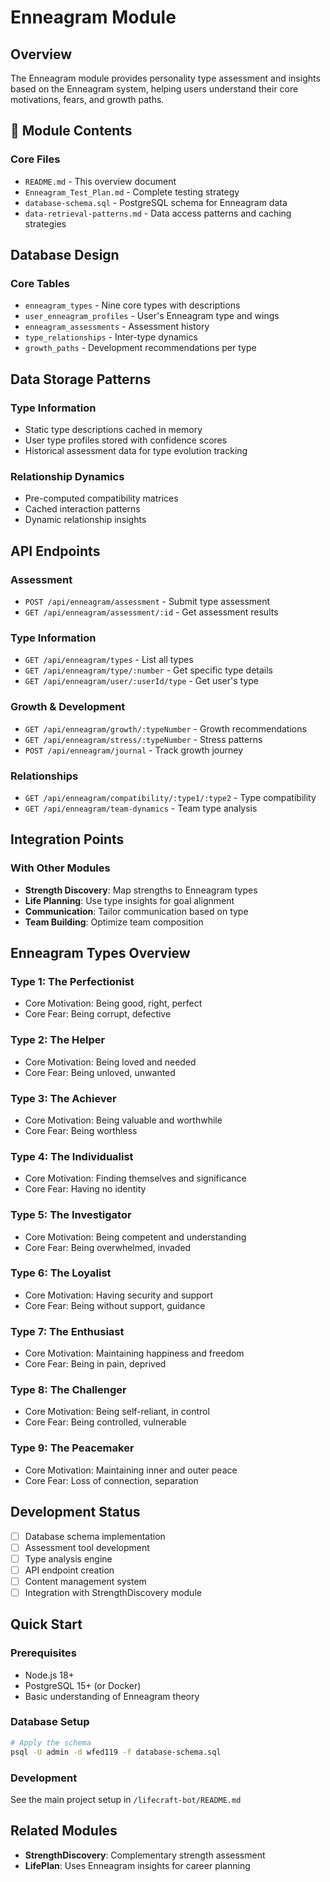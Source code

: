 # Enneagram Module

## Overview
The Enneagram module provides personality type assessment and insights based on the Enneagram system, helping users understand their core motivations, fears, and growth paths.

## 📁 Module Contents

### Core Files
- `README.md` - This overview document
- `Enneagram_Test_Plan.md` - Complete testing strategy
- `database-schema.sql` - PostgreSQL schema for Enneagram data
- `data-retrieval-patterns.md` - Data access patterns and caching strategies

## Database Design

### Core Tables
- `enneagram_types` - Nine core types with descriptions
- `user_enneagram_profiles` - User's Enneagram type and wings
- `enneagram_assessments` - Assessment history
- `type_relationships` - Inter-type dynamics
- `growth_paths` - Development recommendations per type

## Data Storage Patterns

### Type Information
- Static type descriptions cached in memory
- User type profiles stored with confidence scores
- Historical assessment data for type evolution tracking

### Relationship Dynamics
- Pre-computed compatibility matrices
- Cached interaction patterns
- Dynamic relationship insights

## API Endpoints

### Assessment
- `POST /api/enneagram/assessment` - Submit type assessment
- `GET /api/enneagram/assessment/:id` - Get assessment results

### Type Information
- `GET /api/enneagram/types` - List all types
- `GET /api/enneagram/type/:number` - Get specific type details
- `GET /api/enneagram/user/:userId/type` - Get user's type

### Growth & Development
- `GET /api/enneagram/growth/:typeNumber` - Growth recommendations
- `GET /api/enneagram/stress/:typeNumber` - Stress patterns
- `POST /api/enneagram/journal` - Track growth journey

### Relationships
- `GET /api/enneagram/compatibility/:type1/:type2` - Type compatibility
- `GET /api/enneagram/team-dynamics` - Team type analysis

## Integration Points

### With Other Modules
- **Strength Discovery**: Map strengths to Enneagram types
- **Life Planning**: Use type insights for goal alignment
- **Communication**: Tailor communication based on type
- **Team Building**: Optimize team composition

## Enneagram Types Overview

### Type 1: The Perfectionist
- Core Motivation: Being good, right, perfect
- Core Fear: Being corrupt, defective

### Type 2: The Helper
- Core Motivation: Being loved and needed
- Core Fear: Being unloved, unwanted

### Type 3: The Achiever
- Core Motivation: Being valuable and worthwhile
- Core Fear: Being worthless

### Type 4: The Individualist
- Core Motivation: Finding themselves and significance
- Core Fear: Having no identity

### Type 5: The Investigator
- Core Motivation: Being competent and understanding
- Core Fear: Being overwhelmed, invaded

### Type 6: The Loyalist
- Core Motivation: Having security and support
- Core Fear: Being without support, guidance

### Type 7: The Enthusiast
- Core Motivation: Maintaining happiness and freedom
- Core Fear: Being in pain, deprived

### Type 8: The Challenger
- Core Motivation: Being self-reliant, in control
- Core Fear: Being controlled, vulnerable

### Type 9: The Peacemaker
- Core Motivation: Maintaining inner and outer peace
- Core Fear: Loss of connection, separation

## Development Status
- [ ] Database schema implementation
- [ ] Assessment tool development  
- [ ] Type analysis engine
- [ ] API endpoint creation
- [ ] Content management system
- [ ] Integration with StrengthDiscovery module

## Quick Start

### Prerequisites
- Node.js 18+
- PostgreSQL 15+ (or Docker)
- Basic understanding of Enneagram theory

### Database Setup
```bash
# Apply the schema
psql -U admin -d wfed119 -f database-schema.sql
```

### Development
See the main project setup in `/lifecraft-bot/README.md`

## Related Modules
- **StrengthDiscovery**: Complementary strength assessment
- **LifePlan**: Uses Enneagram insights for career planning
